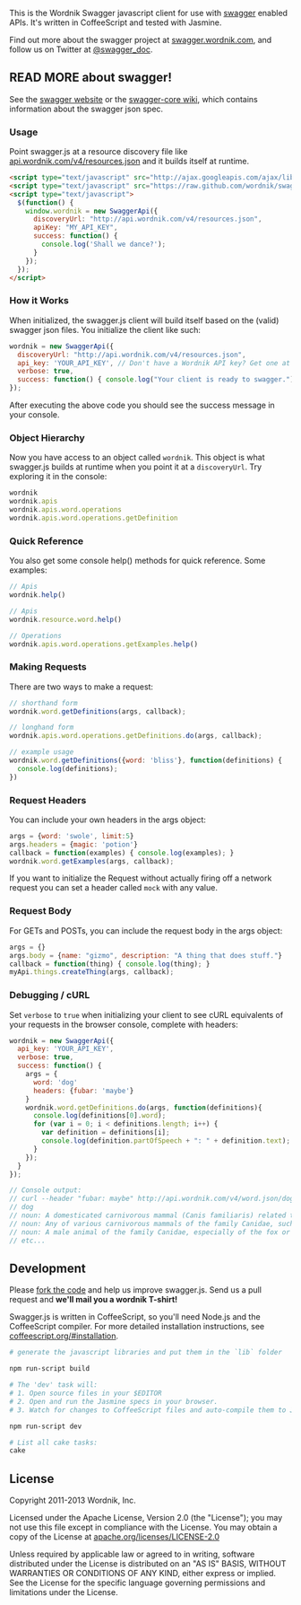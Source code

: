 This is the Wordnik Swagger javascript client for use with [swagger](http://swagger.wordnik.com) enabled APIs.
It's written in CoffeeScript and tested with Jasmine.

Find out more about the swagger project at [swagger.wordnik.com](http://swagger.wordnik.com), 
and follow us on Twitter at [@swagger_doc](https://twitter.com/#!/swagger_doc).

## READ MORE about swagger!

See the [swagger website](http://swagger.wordnik.com) or the [swagger-core wiki](https://github.com/wordnik/swagger-core/wiki), which contains information about the swagger json spec.

### Usage

Point swagger.js at a resource discovery file like
[api.wordnik.com/v4/resources.json](http://api.wordnik.com/v4/resources.json)
and it builds itself at runtime.

```html
<script type="text/javascript" src="http://ajax.googleapis.com/ajax/libs/jquery/1.7.1/jquery.min.js"></script>
<script type="text/javascript" src="https://raw.github.com/wordnik/swagger.js/master/lib/swagger.js"></script>
<script type="text/javascript">
  $(function() { 
    window.wordnik = new SwaggerApi({
      discoveryUrl: "http://api.wordnik.com/v4/resources.json",
      apiKey: "MY_API_KEY",
      success: function() {
        console.log('Shall we dance?');
      }
    });
  });
</script>
```

### How it Works

When initialized, the swagger.js client will build itself based on the (valid) swagger json files.  You
initialize the client like such:

```javascript
wordnik = new SwaggerApi({
  discoveryUrl: "http://api.wordnik.com/v4/resources.json",
  api_key: 'YOUR_API_KEY', // Don't have a Wordnik API key? Get one at developer.wordnik.com
  verbose: true,
  success: function() { console.log("Your client is ready to swagger."); }
});
```

After executing the above code you should see the success message in your console.

### Object Hierarchy

Now you have access to an object called `wordnik`.
This object is what swagger.js builds at runtime when you
point it at a `discoveryUrl`. Try exploring it in the console:

```javascript
wordnik
wordnik.apis
wordnik.apis.word.operations
wordnik.apis.word.operations.getDefinition
```

### Quick Reference

You also get some console help() methods for quick reference. Some examples:

```javascript
// Apis
wordnik.help()

// Apis
wordnik.resource.word.help()

// Operations
wordnik.apis.word.operations.getExamples.help()
```
### Making Requests

There are two ways to make a request:

```javascript
// shorthand form
wordnik.word.getDefinitions(args, callback);

// longhand form
wordnik.apis.word.operations.getDefinitions.do(args, callback);

// example usage
wordnik.word.getDefinitions({word: 'bliss'}, function(definitions) {
  console.log(definitions);
})
```

### Request Headers

You can include your own headers in the args object:

```javascript
args = {word: 'swole', limit:5}
args.headers = {magic: 'potion'}
callback = function(examples) { console.log(examples); }
wordnik.word.getExamples(args, callback);
```

If you want to initialize the Request without actually firing 
off a network request you can set a header called `mock` with any value.

### Request Body

For GETs and POSTs, you can include the request body in the args object:

```javascript
args = {}
args.body = {name: "gizmo", description: "A thing that does stuff."}
callback = function(thing) { console.log(thing); }
myApi.things.createThing(args, callback);
```

### Debugging / cURL

Set `verbose` to `true` when initializing your client to see cURL
equivalents of your requests in the browser console, complete with headers:

```javascript
wordnik = new SwaggerApi({
  api_key: 'YOUR_API_KEY',
  verbose: true,
  success: function() {
    args = {
      word: 'dog'
      headers: {fubar: 'maybe'}
    }
    wordnik.word.getDefinitions.do(args, function(definitions){
      console.log(definitions[0].word);
      for (var i = 0; i < definitions.length; i++) {
        var definition = definitions[i];
        console.log(definition.partOfSpeech + ": " + definition.text);
      }
    });
  }
});

// Console output:
// curl --header "fubar: maybe" http://api.wordnik.com/v4/word.json/dog/definitions?api_key=YOUR_API_KEY
// dog
// noun: A domesticated carnivorous mammal (Canis familiaris) related to the foxes and wolves and raised in a wide variety of breeds.
// noun: Any of various carnivorous mammals of the family Canidae, such as the dingo.
// noun: A male animal of the family Canidae, especially of the fox or a domesticated breed.
// etc...
```

Development
-----------

Please [fork the code](https://github.com/wordnik/swagger.js) and help us improve 
swagger.js. Send us a pull request and **we'll mail you a wordnik T-shirt!**

Swagger.js is written in CoffeeScript, so you'll need Node.js and the 
CoffeeScript compiler. For more detailed installation instructions, see 
[coffeescript.org/#installation](http://coffeescript.org/#installation).

```bash
# generate the javascript libraries and put them in the `lib` folder

npm run-script build
```

```bash
# The 'dev' task will:
# 1. Open source files in your $EDITOR
# 2. Open and run the Jasmine specs in your browser.
# 3. Watch for changes to CoffeeScript files and auto-compile them to Javascript.

npm run-script dev

# List all cake tasks:
cake
```

License
-------

Copyright 2011-2013 Wordnik, Inc.

Licensed under the Apache License, Version 2.0 (the "License");
you may not use this file except in compliance with the License.
You may obtain a copy of the License at 
[apache.org/licenses/LICENSE-2.0](http://www.apache.org/licenses/LICENSE-2.0)

Unless required by applicable law or agreed to in writing, software
distributed under the License is distributed on an "AS IS" BASIS,
WITHOUT WARRANTIES OR CONDITIONS OF ANY KIND, either express or implied.
See the License for the specific language governing permissions and
limitations under the License.